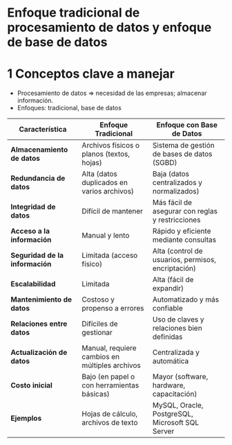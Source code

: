 # Enfoque tradicional de procesamiento de datos y enfoque de base de datos
# 1 Conceptos clave a manejar

- Procesamiento de datos => necesidad de las empresas; almacenar información.
- Enfoques: tradicional, base de datos

| Característica                  | Enfoque Tradicional                            | Enfoque con Base de Datos                          |
| ------------------------------- | ---------------------------------------------- | -------------------------------------------------- |
| **Almacenamiento de datos**     | Archivos físicos o planos (textos, hojas)      | Sistema de gestión de bases de datos (SGBD)        |
| **Redundancia de datos**        | Alta (datos duplicados en varios archivos)     | Baja (datos centralizados y normalizados)          |
| **Integridad de datos**         | Difícil de mantener                            | Más fácil de asegurar con reglas y restricciones   |
| **Acceso a la información**     | Manual y lento                                 | Rápido y eficiente mediante consultas              |
| **Seguridad de la información** | Limitada (acceso físico)                       | Alta (control de usuarios, permisos, encriptación) |
| **Escalabilidad**               | Limitada                                       | Alta (fácil de expandir)                           |
| **Mantenimiento de datos**      | Costoso y propenso a errores                   | Automatizado y más confiable                       |
| **Relaciones entre datos**      | Difíciles de gestionar                         | Uso de claves y relaciones bien definidas          |
| **Actualización de datos**      | Manual, requiere cambios en múltiples archivos | Centralizada y automática                          |
| **Costo inicial**               | Bajo (en papel o con herramientas básicas)     | Mayor (software, hardware, capacitación)           |
| **Ejemplos**                    | Hojas de cálculo, archivos de texto            | MySQL, Oracle, PostgreSQL, Microsoft SQL Server    |